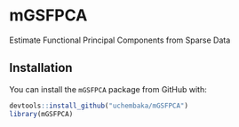 # mGSFPCA

Estimate Functional Principal Components from Sparse Data

## Installation 

You can install the `mGSFPCA` package from GitHub with:

``` r
devtools::install_github("uchembaka/mGSFPCA")
library(mGSFPCA)
```
